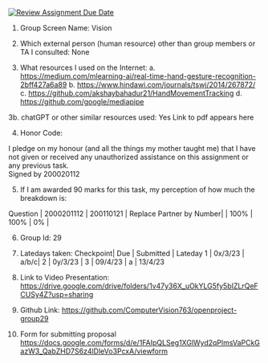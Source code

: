 [![Review Assignment Due Date](https://classroom.github.com/assets/deadline-readme-button-24ddc0f5d75046c5622901739e7c5dd533143b0c8e959d652212380cedb1ea36.svg)](https://classroom.github.com/a/m05MzDli)
1. Group Screen Name: Vision

2. Which external person (human resource) other than group members or
TA I consulted: None


3. What resources I used on the Internet:
a. https://medium.com/mlearning-ai/real-time-hand-gesture-recognition-2bff427a6a89
b. https://www.hindawi.com/journals/tswj/2014/267872/
c. https://github.com/akshaybahadur21/HandMovementTracking
d. https://github.com/google/mediapipe

3b. chatGPT or other similar resources used:
Yes
Link to pdf appears here


4. Honor Code:

I pledge on my honour (and all the things my mother taught me) that I
have not given or received any unauthorized assistance on this
assignment or any previous task.  
Signed by 200020112

5. If I am awarded 90 marks for this task, my perception of how much
the breakdown is:

Question | 2000201112   | 200110121 | Replace Partner by Number|
	 |  100%      |    100%    |    0%   |


6.  Group Id:
29

7. Latedays taken:
Checkpoint| Due     | Submitted | Lateday
1         | 0x/3/23 |      a/b/c|
2         | 0y/3/23 |
3         | 09/4/23 | a | 13/4/23

8. Link to Video Presentation:
https://drive.google.com/drive/folders/1v47y36X_uOkYLG5fy5bIZLrQeFCUSy4Z?usp=sharing

9. Github Link:
https://github.com/ComputerVision763/openproject-group29

10. Form for submitting proposal
https://docs.google.com/forms/d/e/1FAIpQLSeg1XGlWyd2qPlmsVaPCkGazW3_QabZHD7S6z4lDleVo3PcxA/viewform
